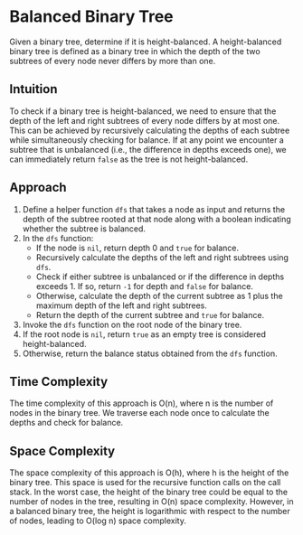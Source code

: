 # Balanced Binary Tree 
Given a binary tree, determine if it is height-balanced. A height-balanced binary tree is defined as a binary tree in which the depth of the two subtrees of every node never differs by more than one.

## Intuition
To check if a binary tree is height-balanced, we need to ensure that the depth of the left and right subtrees of every node differs by at most one. This can be achieved by recursively calculating the depths of each subtree while simultaneously checking for balance. If at any point we encounter a subtree that is unbalanced (i.e., the difference in depths exceeds one), we can immediately return `false` as the tree is not height-balanced.

## Approach
1. Define a helper function `dfs` that takes a node as input and returns the depth of the subtree rooted at that node along with a boolean indicating whether the subtree is balanced.
2. In the `dfs` function:
   - If the node is `nil`, return depth 0 and `true` for balance.
   - Recursively calculate the depths of the left and right subtrees using `dfs`.
   - Check if either subtree is unbalanced or if the difference in depths exceeds 1. If so, return `-1` for depth and `false` for balance.
   - Otherwise, calculate the depth of the current subtree as 1 plus the maximum depth of the left and right subtrees.
   - Return the depth of the current subtree and `true` for balance.
3. Invoke the `dfs` function on the root node of the binary tree.
4. If the root node is `nil`, return `true` as an empty tree is considered height-balanced.
5. Otherwise, return the balance status obtained from the `dfs` function.

## Time Complexity
The time complexity of this approach is O(n), where n is the number of nodes in the binary tree. We traverse each node once to calculate the depths and check for balance.

## Space Complexity
The space complexity of this approach is O(h), where h is the height of the binary tree. This space is used for the recursive function calls on the call stack. In the worst case, the height of the binary tree could be equal to the number of nodes in the tree, resulting in O(n) space complexity. However, in a balanced binary tree, the height is logarithmic with respect to the number of nodes, leading to O(log n) space complexity.